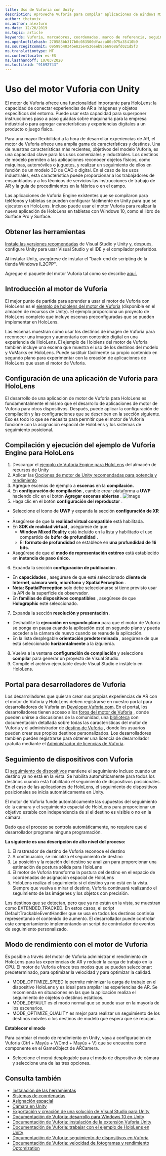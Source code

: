 ```yaml
---
title: Uso de Vuforia con Unity
description: Aproveche Vuforia para compilar aplicaciones de Windows Mixed Reality en Unity.
author: thetuvix
ms.author: alexturn
ms.date: 12/20/2019
ms.topic: article
keywords: Vuforia, marcadores, coordenadas, marco de referencia, seguimiento
ms.openlocfilehash: 270588bb317b0c083500dfaaca80c075a35410b9
ms.sourcegitcommit: 09599b4034be825e4536eeb9566968afd021d5f3
ms.translationtype: MT
ms.contentlocale: es-ES
ms.lasthandoff: 10/03/2020
ms.locfileid: "91692743"
---
```

# <a name="using-vuforia-engine-with-unity"></a>Uso del motor Vuforia con Unity

El motor de Vuforia ofrece una funcionalidad importante para HoloLens: la capacidad de conectar experiencias de AR a imágenes y objetos específicos del entorno. Puede usar esta capacidad para superponer instrucciones paso a paso guiadas sobre maquinaria para la empresa industrial o para agregar características y experiencias digitales a un producto o juego físico.

Para una mayor flexibilidad a la hora de desarrollar experiencias de AR, el motor de Vuforia ofrece una amplia gama de características y destinos. Una de nuestras características más recientes, objetivos del modelo Vuforia, es una capacidad clave para los usos comerciales y industriales. Los destinos de modelo permiten a las aplicaciones reconocer objetos físicos, como máquinas, automóviles o juguetes, y realizar un seguimiento de ellos en función de un modelo 3D de CAD o digital. En el caso de los usos industriales, esta característica puede proporcionar a los trabajadores de ensamblados y a los técnicos de servicios las instrucciones de trabajo de AR y la guía de procedimientos en la fábrica o en el campo.

Las aplicaciones de Vuforia Engine existentes que se compilaron para teléfonos y tabletas se pueden configurar fácilmente en Unity para que se ejecuten en HoloLens. Incluso puede usar el motor Vuforia para realizar la nueva aplicación de HoloLens en tabletas con Windows 10, como el libro de Surface Pro y Surface.


## <a name="get-the-tools"></a>Obtener las herramientas

[Instale las versiones recomendadas](../install-the-tools.md) de Visual Studio y Unity y, después, configure Unity para usar Visual Studio y el IDE y el compilador preferidos. 

Al instalar Unity, asegúrese de instalar el "back-end de scripting de la tienda Windows IL2CPP".

Agregue el paquete del motor Vuforia tal como se describe [aquí.](https://library.vuforia.com/content/vuforia-library/en/articles/Solution/vuforia-engine-package-hosting-for-unity.html)

## <a name="getting-started-with-vuforia-engine"></a>Introducción al motor de Vuforia

El mejor punto de partida para aprender a usar el motor de Vuforia con HoloLens es el [ejemplo de hololens del motor de Vuforia](https://assetstore.unity.com/packages/templates/packs/vuforia-hololens-sample-101553) (disponible en el almacén de recursos de Unity). El ejemplo proporciona un proyecto de HoloLens completo que incluye escenas preconfiguradas que se pueden implementar en HoloLens.

Las escenas muestran cómo usar los destinos de imagen de Vuforia para reconocer una imagen y aumentarla con contenido digital en una experiencia de HoloLens. El ejemplo de Hololens del motor de Vuforia también incluye una escena que muestra el uso de los destinos del modelo y VuMarks en HoloLens. Puede sustituir fácilmente su propio contenido en segundo plano para experimentar con la creación de aplicaciones de HoloLens que usan el motor de Vuforia.



## <a name="configuring-a-vuforia-app-for-hololens"></a>Configuración de una aplicación de Vuforia para HoloLens

El desarrollo de una aplicación de motor de Vuforia para HoloLens es fundamentalmente el mismo que el desarrollo de aplicaciones de motor de Vuforia para otros dispositivos. Después, puede aplicar la configuración de compilación y las configuraciones que se describen en la sección siguiente. Eso es todo lo que se necesita para permitir que el motor de Vuforia funcione con la asignación espacial de HoloLens y los sistemas de seguimiento posicional.

## <a name="build-and-run-the-vuforia-engine-sample-for-hololens"></a>Compilación y ejecución del ejemplo de Vuforia Engine para HoloLens
1.  Descargar el [ejemplo de Vuforia Engine para HoloLens](https://assetstore.unity.com/packages/templates/packs/vuforia-hololens-sample-101553) del almacén de recursos de Unity
2.  Aplicar las [Opciones de motor de Unity recomendadas para potencia y rendimiento](performance-recommendations-for-unity.md)
3.  Agregue escenas de ejemplo a **escenas** en la **compilación.**
4.  En **configuración de compilación** , cambie crear plataforma a **UWP** haciendo clic en el botón **Agregar escenas abiertas** .
![image](https://user-images.githubusercontent.com/45470042/89573103-173daa80-d7f8-11ea-9284-931a7b6c913d.png)
5.  Haga clic en el botón **configuración del reproductor** .  
   * Seleccione el icono de **UWP** y expanda la sección **configuración de XR** .
   * Asegúrese de que la **realidad virtual compatible** está habilitada.    
   * En **SDK de realidad virtual** , asegúrese de que:
     * **Window Mixed Reality** está incluido en la lista y habilitado el uso compartido de **búfer de profundidad** . 
     * El **formato de profundidad** se establece en **una profundidad de 16 bits.** 
   * Asegúrese de que el **modo de representación estéreo** está establecido en **instancia de paso único.**
6.  Expanda la sección **configuración de publicación** .
   * En **capacidades** , asegúrese de que esté seleccionado **cliente de Internet, cámara web, micrófono** y **SpatialPerception** .
   * **Nota: SpatialPerception** solo debe seleccionarse si tiene previsto usar la API de la superficie de observador.
   * En **familias de dispositivos compatibles** , asegúrese de que **Holographic** esté seleccionado. 
7.  Expanda la sección **resolución y presentación** .
   * Deshabilite la **ejecución en segundo plano** para que el motor de Vuforia se ponga en pausa cuando la aplicación esté en segundo plano y pueda acceder a la cámara de nuevo cuando se reanude la aplicación. 
   * En la lista desplegable **orientación predeterminada** , asegúrese de que está seleccionado **horizontalmente** a la izquierda.
8.  Vuelva a la ventana **configuración de compilación** y seleccione **compilar** para generar un proyecto de Visual Studio.
9.  Compile el archivo ejecutable desde Visual Studio e instálelo en HoloLens.

## <a name="the-vuforia-developer-portal"></a>Portal para desarrolladores de Vuforia

Los desarrolladores que quieran crear sus propias experiencias de AR con el motor de Vuforia y HoloLens deben registrarse en nuestro portal para desarrolladores de Vuforia en [Developer.Vuforia.com](https://developer.vuforia.com/). En el portal, los desarrolladores tienen acceso a los [foros del motor de Vuforia](https://developer.vuforia.com/forum) , donde pueden unirse a discusiones de la comunidad, una [biblioteca](https://library.vuforia.com/) con documentación detallada sobre todas las características del motor de Vuforia y el administrador de [destino de Vuforia](https://developer.vuforia.com/target-manager) , donde los usuarios pueden crear sus propios destinos personalizados. Los desarrolladores también pueden registrarse para obtener una licencia de desarrollador gratuita mediante el [Administrador de licencias de Vuforia](https://developer.vuforia.com/license-manager).

## <a name="device-tracking-with-vuforia"></a>Seguimiento de dispositivos con Vuforia

El [seguimiento de dispositivos](https://library.vuforia.com/features/environments/device-tracker-overview.html) mantiene el seguimiento incluso cuando un destino ya no está en la vista. Se habilita automáticamente para todos los destinos cuando está habilitado el seguimiento de dispositivos posicionales. En el caso de las aplicaciones de HoloLens, el seguimiento de dispositivos posicionales se inicia automáticamente en Unity.

El motor de Vuforia funde automáticamente las supuestos del seguimiento de la cámara y el seguimiento espacial de HoloLens para proporcionar un objetivo estable con independencia de si el destino es visible o no en la cámara.

Dado que el proceso se controla automáticamente, no requiere que el desarrollador programe ninguna programación.


**La siguiente es una descripción de alto nivel del proceso:**
1. El rastreador de destino de Vuforia reconoce el destino
2. A continuación, se inicializa el seguimiento de destino
3. La posición y la rotación del destino se analizan para proporcionar una estimación de postura sólida para HoloLens
4. El motor de Vuforia transforma la postura del destino en el espacio de coordenadas de asignación espacial de HoloLens
5. HoloLens realiza el seguimiento si el destino ya no está en la vista. Siempre que vuelva a mirar el destino, Vuforia continuará realizando el seguimiento de las imágenes y los objetos con precisión.

Los destinos que se detectan, pero que ya no están en la vista, se muestran como EXTENDED_TRACKED. En estos casos, el script DefaultTrackableEventHandler que se usa en todos los destinos continúa representando el contenido de aumento. El desarrollador puede controlar este comportamiento implementando un script de controlador de eventos de seguimiento personalizado.


## <a name="performance-mode-with-vuforia-engine"></a>Modo de rendimiento con el motor de Vuforia 

Es posible a través del motor de Vuforia administrar el rendimiento de HoloLens para las experiencias de AR y reducir la carga de trabajo en la CPU. El motor de Vuforia ofrece tres modos que se pueden seleccionar: predeterminado, para optimizar la velocidad y para optimizar la calidad. 

*   MODE_OPTIMIZE_SPEED le permite minimizar la carga de trabajo en el dispositivo HoloLens y es ideal para ampliar las experiencias de AR. Se recomienda en situaciones en las que la aplicación realiza el seguimiento de objetos o destinos estáticos.
*   MODE_DEFAULT es el modo normal que se puede usar en la mayoría de los escenarios.
*   MODE_OPTIMIZE_QUALITY es mejor para realizar un seguimiento de los destinos móviles o los destinos de modelo que espera que se recojan.

**Establecer el modo**

Para cambiar el modo de rendimiento en Unity, vaya a configuración de Vuforia (Ctrl + Mayús + V/Cmd + Mayús + V) que se encuentra como componente en el GameObject de ARCamera. 
*   Seleccione el menú desplegable para el modo de dispositivo de cámara y seleccione una de las tres opciones.


## <a name="see-also"></a>Consulta también
* [Instalación de las herramientas](../install-the-tools.md)
* [Sistemas de coordenadas](../../design/coordinate-systems.md)
* [Asignación espacial](../../design/spatial-mapping.md)
* [Cámara en Unity](camera-in-unity.md)
* [Exportación y creación de una solución de Visual Studio para Unity](exporting-and-building-a-unity-visual-studio-solution.md)
* [Documentación de Vuforia: desarrollo para Windows 10 en Unity](https://library.vuforia.com/articles/Solution/Developing-for-Windows-10-in-Unity)
* [Documentación de Vuforia: instalación de la extensión Vuforia Unity](https://library.vuforia.com/articles/Solution/Installing-the-Unity-Extension)
* [Documentación de Vuforia: trabajar con el ejemplo de HoloLens en Unity](https://library.vuforia.com/articles/Solution/Working-with-the-HoloLens-sample-in-Unity)
* [Documentación de Vuforia: seguimiento de dispositivos en Vuforia](https://library.vuforia.com/features/environments/device-tracker-overview.html)
* [Documentación de Vuforia: velocidad de fotogramas y rendimiento Optomization](https://library.vuforia.com/content/vuforia-library/en/articles/Solution/Framerate-Optimization-for-Mixed-Reality-Apps.html)
